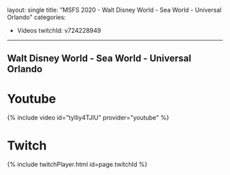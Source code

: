 layout: single
title:  "MSFS 2020 - Walt Disney World - Sea World - Universal Orlando"
categories:
  - Videos
twitchId: v724228949
---

## Walt Disney World - Sea World - Universal Orlando

# Youtube
{% include video id="tylliy4TJlU" provider="youtube" %}

# Twitch
{% include twitchPlayer.html id=page.twitchId %}
